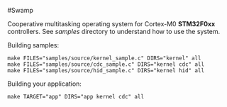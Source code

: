 #Swamp

Cooperative multitasking operating system for Cortex-M0 **STM32F0xx** controllers.
See *samples* directory to understand how to use the system.

Building samples:
```
make FILES="samples/source/kernel_sample.c" DIRS="kernel" all
make FILES="samples/source/cdc_sample.c" DIRS="kernel cdc" all
make FILES="samples/source/hid_sample.c" DIRS="kernel hid" all
```

Building your application:
```
make TARGET="app" DIRS="app kernel cdc" all
```